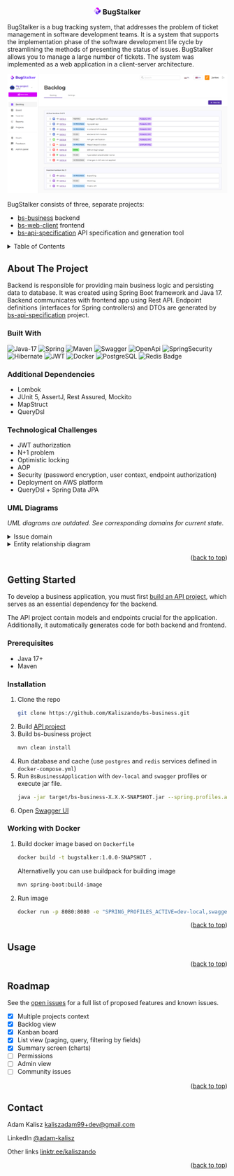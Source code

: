 <!-- PROJECT LOGO -->
<div align="center">
<h3><img src="https://github.com/Kaliszando/bs-web-client/blob/main/src/assets/img/favicon-16x16.png" alt="Logo" width="16" height="16"> BugStalker</h3>
</div>

<p>
BugStalker is a bug tracking system, that addresses the problem of ticket management in software development teams.
It is a system that supports the implementation phase of the software development life cycle by
streamlining the methods of presenting the status of issues.
BugStalker allows you to manage a large number of tickets.
The system was implemented as a web application in a client-server architecture.
</p>

![BacklogScreenshot](https://github.com/Kaliszando/bs-web-client/blob/main/src/assets/img/backlog.png)

BugStalker consists of three, separate projects:
* [bs-business](https://github.com/Kaliszando/bs-business) backend
* [bs-web-client](https://github.com/Kaliszando/bs-web-client) frontend
* [bs-api-specification](https://github.com/Kaliszando/bs-api-specification) API specification and generation tool


<!-- TABLE OF CONTENTS -->
<details>
  <summary>Table of Contents</summary>
  <ol>
    <li>
      <a href="#about-the-project">About The Project</a>
      <ul>
        <li><a href="#built-with">Built With</a></li>
        <li><a href="#additional-dependencies">Additional Dependencies</a></li>
        <li><a href="#technological-challenges">Technological Challenges</a></li>
        <li><a href="#uml-diagrams">UML diagrams</a></li>
      </ul>
    </li>
    <li>
      <a href="#getting-started">Getting Started</a>
      <ul>
        <li><a href="#prerequisites">Prerequisites</a></li>
        <li><a href="#installation">Installation</a></li>
      </ul>
    </li>
    <li><a href="#usage">Usage</a></li>
    <li><a href="#roadmap">Roadmap</a></li>
    <li><a href="#contact">Contact</a></li>
  </ol>
</details>



<!-- ABOUT THE PROJECT -->
## About The Project

Backend is responsible for providing main business logic and persisting data to database.
It was created using Spring Boot framework and Java 17. Backend communicates with frontend app using Rest API.
Endpoint definitions (interfaces for Spring controllers) and DTOs are generated by [bs-api-specification](https://github.com/Kaliszando/bs-api-specification) project. 



### Built With

![Java-17][Java]
![Spring][Spring]
![Maven][Maven]
![Swagger][Swagger]
![OpenApi][OpenAPI]
![SpringSecurity][SpringSecurity]
![Hibernate][Hibernate]
![JWT][JWT]
![Docker][Docker]
![PostgreSQL][PostgreSQL]
![Redis Badge](https://img.shields.io/badge/Redis-DC382D?logo=redis&logoColor=fff&style=for-the-badge)

### Additional Dependencies
* Lombok
* JUnit 5, AssertJ, Rest Assured, Mockito
* MapStruct
* QueryDsl

### Technological Challenges
* JWT authorization
* N+1 problem
* Optimistic locking
* AOP
* Security (password encryption, user context, endpoint authorization)
* Deployment on AWS platform
* QueryDsl + Spring Data JPA

### UML Diagrams
_UML diagrams are outdated. See corresponding domains for current state._

<details>
<summary>Issue domain</summary>

Vertical cross-section of the ```issue``` domain
![IssueDomain](src/main/resources/static/issue_package.png)

</details>

<details>
<summary>Entity relationship diagram</summary>

![ERD](src/main/resources/static/ERD.png)

</details>


<p align="right">(<a href="#-bugstalker">back to top</a>)</p>



<!-- GETTING STARTED -->
## Getting Started

To develop a business application, you must first [build an API project](https://github.com/Kaliszando/bs-api-specification), which serves as an essential dependency for the backend.

The API project contain models and endpoints crucial for the application. Additionally, it automatically generates code for both backend and frontend.

### Prerequisites

* Java 17+
* Maven

### Installation

1. Clone the repo
   ```sh
   git clone https://github.com/Kaliszando/bs-business.git
   ```
2. Build [API project](https://github.com/Kaliszando/bs-api-specification)
3. Build bs-business project
   ```sh
   mvn clean install
   ```
4. Run database and cache (use `postgres` and `redis` services defined in `docker-compose.yml`)
5. Run `BsBusinessApplication` with `dev-local` and `swagger` profiles or execute jar file.
   ```sh
   java -jar target/bs-business-X.X.X-SNAPSHOT.jar --spring.profiles.active=dev-local,swagger
   ```
6. Open [Swagger UI](http://localhost:8080/swagger-ui)

### Working with Docker
1. Build docker image based on `Dockerfile`
   ```sh
   docker build -t bugstalker:1.0.0-SNAPSHOT .
   ```
   Alternativelly you can use buildpack for building image 
   ```sh
   mvn spring-boot:build-image
   ```
2. Run image
   ```sh
   docker run -p 8080:8080 -e "SPRING_PROFILES_ACTIVE=dev-local,swagger" --name bugstalker_terminal bs-business:1.0.0-SNAPSHOT
   ```

<p align="right">(<a href="#-bugstalker">back to top</a>)</p>



<!-- USAGE EXAMPLES -->
## Usage

[//]: # (Add video link showing basic usages)
[//]: # (//TODO)

<p align="right">(<a href="#-bugstalker">back to top</a>)</p>



<!-- ROADMAP -->
## Roadmap
See the [open issues](https://github.com/users/Kaliszando/projects/8/views/1) for a full list of proposed features and known issues.

- [x] Multiple projects context
- [x] Backlog view
- [x] Kanban board
- [x] List view (paging, query, filtering by fields)
- [x] Summary screen (charts)
- [ ] Permissions
- [ ] Admin view
- [ ] Community issues

<p align="right">(<a href="#-bugstalker">back to top</a>)</p>

<!-- CONTACT -->
## Contact

Adam Kalisz kaliszadam99+dev@gmail.com

LinkedIn [@adam-kalisz](https://www.linkedin.com/in/adam-kalisz/)

Other links [linktr.ee/kaliszando](https://linktr.ee/kaliszando)

<p align="right">(<a href="#-bugstalker">back to top</a>)</p>



<!-- MARKDOWN LINKS & IMAGES -->
[Angular.io]: https://img.shields.io/badge/Angular-DD0031?style=for-the-badge&logo=angular&logoColor=white
[Angular-url]: https://angular.io/
[Bootstrap.com]: https://img.shields.io/badge/Bootstrap-563D7C?style=for-the-badge&logo=bootstrap&logoColor=white
[Bootstrap-url]: https://getbootstrap.com
[Java]: https://res.cloudinary.com/practicaldev/image/fetch/s--KR6jSVNe--/c_limit%2Cf_auto%2Cfl_progressive%2Cq_auto%2Cw_880/https://img.shields.io/badge/Java-ED8B00%3Fstyle%3Dfor-the-badge%26logo%3Djava%26logoColor%3Dwhite
[Spring]: https://img.shields.io/badge/Spring%20Boot-6DB33F?logo=springboot&logoColor=fff&style=for-the-badge
[SpringSecurity]: https://img.shields.io/badge/Spring_Security-6DB33F?style=for-the-badge&logo=Spring-Security&logoColor=white
[JWT]: https://img.shields.io/badge/json%20web%20tokens-323330?style=for-the-badge&logo=json-web-tokens&logoColor=pink
[Hibernate]: https://img.shields.io/badge/Hibernate-59666C?style=for-the-badge&logo=Hibernate&logoColor=white
[Maven]: https://img.shields.io/badge/Apache%20Maven-C71A36?style=for-the-badge&logo=Apache%20Maven&logoColor=white
[Docker]: https://img.shields.io/badge/docker-%230db7ed.svg?style=for-the-badge&logo=docker&logoColor=white
[OpenAPI]: https://img.shields.io/badge/OpenAPI-6BA539?logo=openapiinitiative&logoColor=fff&style=for-the-badge
[Swagger]: https://img.shields.io/badge/Swagger-85EA2D?logo=swagger&logoColor=000&style=for-the-badge
[PostgreSQL]: https://img.shields.io/badge/PostgreSQL-4169E1?logo=postgresql&logoColor=fff&style=for-the-badge
